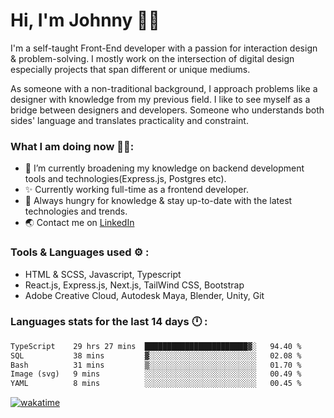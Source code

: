 # Hi, I'm Johnny 👋🧑‍

I'm a self-taught Front-End developer with a passion for interaction design & problem-solving. I mostly work on the intersection of digital design especially projects that span different or unique mediums.

As someone with a non-traditional background, I approach problems like a designer with knowledge from my previous field. I like to see myself as a bridge between designers and developers. Someone who understands both sides' language and translates practicality and constraint.

### What I am doing now 🧑‍💻:

- 🔭 I’m currently broadening my knowledge on backend development tools and technologies(Express.js, Postgres etc).
- ✨ Currently working full-time as a frontend developer.
- 📖 Always hungry for knowledge & stay up-to-date with the latest technologies and trends.
- 🌏 Contact me on [LinkedIn](https://www.linkedin.com/in/johchai/)

### Tools & Languages used ⚙️ :

- HTML & SCSS, Javascript, Typescript
- React.js, Express.js, Next.js, TailWind CSS, Bootstrap
- Adobe Creative Cloud, Autodesk Maya, Blender, Unity, Git

### Languages stats for the last 14 days 🕛 :

<!--START_SECTION:waka-->

```txt
TypeScript    29 hrs 27 mins  ███████████████████████▓░   94.40 %
SQL           38 mins         ▓░░░░░░░░░░░░░░░░░░░░░░░░   02.08 %
Bash          31 mins         ▒░░░░░░░░░░░░░░░░░░░░░░░░   01.70 %
Image (svg)   9 mins          ░░░░░░░░░░░░░░░░░░░░░░░░░   00.49 %
YAML          8 mins          ░░░░░░░░░░░░░░░░░░░░░░░░░   00.45 %
```

<!--END_SECTION:waka-->

[![wakatime](https://wakatime.com/badge/user/0cd14e89-b357-451d-b5c1-4a79286fb5a6.svg)](https://wakatime.com/@0cd14e89-b357-451d-b5c1-4a79286fb5a6)

